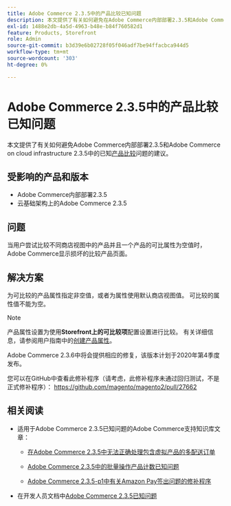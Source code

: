 ```yaml
---
title: Adobe Commerce 2.3.5中的产品比较已知问题
description: 本文提供了有关如何避免在Adobe Commerce内部部署2.3.5和Adobe Commerce on cloud infrastructure 2.3.5中出现的已知[产品比较](https://experienceleague.adobe.com/en/docs/commerce-admin/stores-sales/shopper-tools/product-compare)问题的建议。
exl-id: 1488e2db-4a5d-4963-b48e-b84f760582d1
feature: Products, Storefront
role: Admin
source-git-commit: b3d39e6b02728f05f046adf7be94ffacbca944d5
workflow-type: tm+mt
source-wordcount: '303'
ht-degree: 0%

---
```


# Adobe Commerce 2.3.5中的产品比较已知问题

本文提供了有关如何避免Adobe Commerce内部部署2.3.5和Adobe Commerce on cloud infrastructure 2.3.5中的已知[产品比较](https://experienceleague.adobe.com/en/docs/commerce-admin/stores-sales/shopper-tools/product-compare)问题的建议。

## 受影响的产品和版本

* Adobe Commerce内部部署2.3.5
* 云基础架构上的Adobe Commerce 2.3.5

## 问题

当用户尝试比较不同商店视图中的产品并且一个产品的可比属性为空值时，Adobe Commerce显示损坏的比较产品页面。

## 解决方案

为可比较的产品属性指定非空值，或者为属性使用默认商店视图值。 可比较的属性值不能为空。

>[!NOTE]
>
>产品属性设置为使用&#x200B;**Storefront上的可比较项**&#x200B;配置设置进行比较。 有关详细信息，请参阅用户指南中的[创建产品属性](https://experienceleague.adobe.com/en/docs/commerce-admin/catalog/product-attributes/create/attribute-product-create#step-4-describe-the-storefront-properties)。

Adobe Commerce 2.3.6中将会提供相应的修复，该版本计划于2020年第4季度发布。

您可以在GitHub中查看此修补程序（请考虑，此修补程序未通过回归测试，不是正式修补程序）： <https://github.com/magento/magento2/pull/27662>

## 相关阅读

<ul><li>适用于Adobe Commerce 2.3.5已知问题的Adobe Commerce支持知识库文章：<ul>
<li>
<p title="在Adobe Commerce 2.3.5中无法正确处理包含虚拟产品的多配送订单"><a href="/help/troubleshooting/miscellaneous/magento-2-3-5-known-issue-virtual-product-multi-ship-orders.md">在Adobe Commerce 2.3.5中无法正确处理包含虚拟产品的多配送订单</a></p>
</li>
<li><a href="/help/troubleshooting/miscellaneous/bulk-action-product-count-known-issue-in-magento-2-3-5.md">Adobe Commerce 2.3.5中的批量操作产品计数已知问题</a></li>
<li>
<p title="Adobe Commerce 2.3.5-p1中有关Amazon Pay签出问题的修补程序"><a href="/help/troubleshooting/payments/patch-for-amazon-pay-checkout-issue-in-magento-2-3-5-p1.md">Adobe Commerce 2.3.5-p1中有关Amazon Pay签出问题的修补程序</a></p>
</li>
</ul>
</li><li>在开发人员文档中<a href="https://commerce-docs.github.io/devdocs-archive/2.3/guides/v2.3/release-notes/release-notes-2-3-5-commerce.html#known-issues">Adobe Commerce 2.3.5已知问题</a></li></ul>
